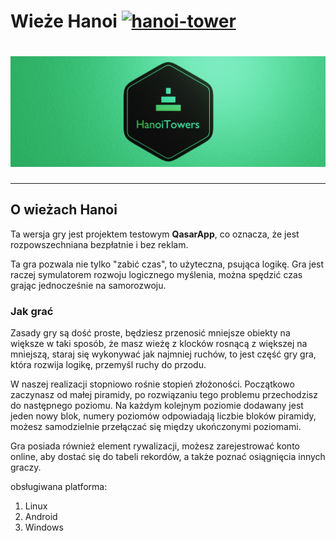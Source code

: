 # **Wieże Hanoi** [![hanoi-tower](https://snapcraft.io/hanoi-tower/badge.svg)](https://snapcraft.io/hanoi-tower)

# ![Hanoi Towers Logo](/HanoiTowers/client/res/HanoiTowers_Banner_Web.png)


***************************
## **O wieżach Hanoi**
  Ta wersja gry jest projektem testowym **QasarApp**, co oznacza, że ​​jest rozpowszechniana bezpłatnie i bez reklam.

  Ta gra pozwala nie tylko "zabić czas", to użyteczna, psująca logikę. Gra jest raczej symulatorem rozwoju logicznego myślenia, można spędzić czas grając jednocześnie na samorozwoju.

### **Jak grać**
 Zasady gry są dość proste, będziesz przenosić mniejsze obiekty na większe w taki sposób, że masz wieżę z klocków rosnącą z większej na mniejszą, staraj się wykonywać jak najmniej ruchów, to jest część gry gra, która rozwija logikę, przemyśl ruchy do przodu.

 W naszej realizacji stopniowo rośnie stopień złożoności. Początkowo zaczynasz od małej piramidy, po rozwiązaniu tego problemu przechodzisz do następnego poziomu. Na każdym kolejnym poziomie dodawany jest jeden nowy blok, numery poziomów odpowiadają liczbie bloków piramidy, możesz samodzielnie przełączać się między ukończonymi poziomami.

 Gra posiada również element rywalizacji, możesz zarejestrować konto online, aby dostać się do tabeli rekordów, a także poznać osiągnięcia innych graczy.

obsługiwana platforma:
1. Linux
2. Android
3. Windows




